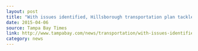 ```yaml
---
layout: post
title: "With issues identified, Hillsborough transportation plan tackles money question"
date: 2015-04-06
source: Tampa Bay Times
link: http://www.tampabay.com/news/transportation/with-issues-identified-hillsborough-transportation-plan-tackles-money/2224312
category: news
---
```


